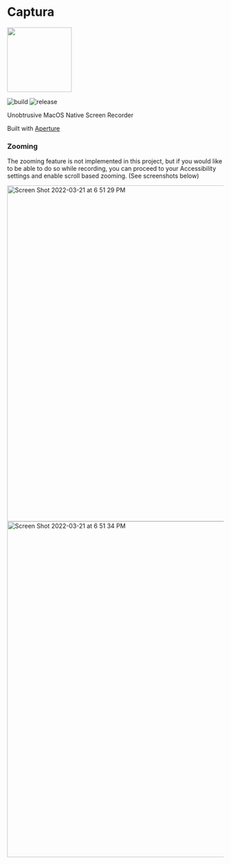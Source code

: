 # Captura

<img height="150" src="https://github.com/bnidevs/Captura/blob/main/Captura/Captura/Assets.xcassets/AppIcon.appiconset/mac1024.png?raw=true">

![build](https://github.com/bnidevs/Captura/actions/workflows/xcodebuild.yml/badge.svg) ![release](https://github.com/bnidevs/Captura/actions/workflows/releases.yml/badge.svg)

Unobtrusive MacOS Native Screen Recorder

Built with [Aperture](https://github.com/wulkano/Aperture)

### Zooming

The zooming feature is not implemented in this project, but if you would like to be able to do so while recording, you can proceed to your Accessibility settings and enable scroll based zooming. (See screenshots below)

<img width="780" alt="Screen Shot 2022-03-21 at 6 51 29 PM" src="https://user-images.githubusercontent.com/33227410/159375905-1e08835e-bbce-4b94-b8ab-145e6a02719a.png">
<img width="780" alt="Screen Shot 2022-03-21 at 6 51 34 PM" src="https://user-images.githubusercontent.com/33227410/159375907-a99cff85-7709-44d6-84f6-d978d275842f.png">
